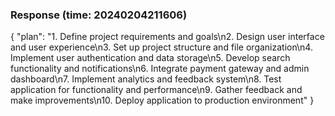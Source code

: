 ### Response (time: 20240204211606)

{
    "plan": "1. Define project requirements and goals\n2. Design user interface and user experience\n3. Set up project structure and file organization\n4. Implement user authentication and data storage\n5. Develop search functionality and notifications\n6. Integrate payment gateway and admin dashboard\n7. Implement analytics and feedback system\n8. Test application for functionality and performance\n9. Gather feedback and make improvements\n10. Deploy application to production environment"
}